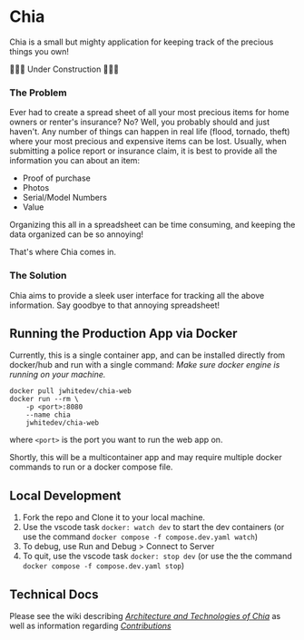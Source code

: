 # Chia

Chia is a small but mighty application for keeping track of the precious things you own!

🚧🚧🚧 Under Construction 🚧🚧🚧

### The Problem

Ever had to create a spread sheet of all your most precious items for home owners or renter's insurance? No? Well, you probably should and just haven't. Any number of things can happen in real life (flood, tornado, theft) where your most precious and expensive items can be lost. Usually, when submitting a police report or insurance claim, it is best to provide all the information you can about an item:

- Proof of purchase
- Photos
- Serial/Model Numbers
- Value

Organizing this all in a spreadsheet can be time consuming, and keeping the data organized can be so annoying!

That's where Chia comes in.

### The Solution

Chia aims to provide a sleek user interface for tracking all the above information. Say goodbye to that annoying spreadsheet!

## Running the Production App via Docker

Currently, this is a single container app, and can be installed directly from docker/hub and run with a single command:
_Make sure docker engine is running on your machine._

```
docker pull jwhitedev/chia-web
docker run --rm \
    -p <port>:8080
    --name chia
    jwhitedev/chia-web
```

where `<port>` is the port you want to run the web app on.

Shortly, this will be a multicontainer app and may require multiple docker commands to run or a docker compose file.

## Local Development

1. Fork the repo and Clone it to your local machine.
2. Use the vscode task `docker: watch dev` to start the dev containers (or use the command `docker compose -f compose.dev.yaml watch`)
3. To debug, use Run and Debug > Connect to Server
4. To quit, use the vscode task `docker: stop dev` (or use the the command `docker compose -f compose.dev.yaml stop`)

## Technical Docs

Please see the wiki describing _[Architecture and Technologies of Chia](https://github.com/JeremyWhiteDev/chia/wiki/Architecture-Snapshot)_ as well as information regarding _[Contributions](https://github.com/JeremyWhiteDev/chia/wiki/Contributing)_
